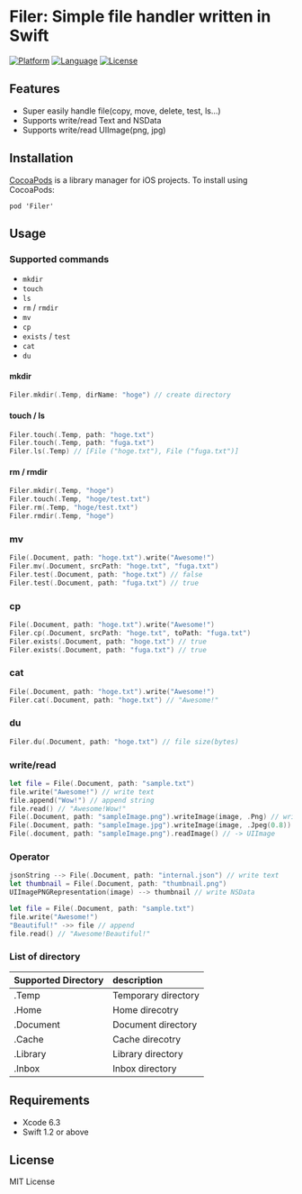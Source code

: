 Filer: Simple file handler written in Swift
======================================

[![Platform](http://img.shields.io/badge/platform-ios-blue.svg?style=flat
)](https://developer.apple.com/iphone/index.action)
[![Language](http://img.shields.io/badge/language-swift-brightgreen.svg?style=flat
)](https://developer.apple.com/swift)
[![License](http://img.shields.io/badge/license-MIT-lightgrey.svg?style=flat
)](http://mit-license.org)

## Features
- Super easily handle file(copy, move, delete, test, ls...)
- Supports write/read Text and NSData
- Supports write/read UIImage(png, jpg)

## Installation
[CocoaPods](http://cocoapods.org) is a library manager for iOS projects. To install using CocoaPods:
```
pod 'Filer'
```
## Usage

### Supported commands
- `mkdir`
- `touch`
- `ls`
- `rm` / `rmdir`
- `mv`
- `cp`
- `exists` / `test`
- `cat`
- `du`

#### mkdir
```swift
Filer.mkdir(.Temp, dirName: "hoge") // create directory
```

#### touch / ls
```swift
Filer.touch(.Temp, path: "hoge.txt")
Filer.touch(.Temp, path: "fuga.txt")
Filer.ls(.Temp) // [File ("hoge.txt"), File ("fuga.txt")]
```

#### rm / rmdir
```swift
Filer.mkdir(.Temp, "hoge")
Filer.touch(.Temp, "hoge/test.txt")
Filer.rm(.Temp, "hoge/test.txt")
Filer.rmdir(.Temp, "hoge")
```

### mv
```swift
File(.Document, path: "hoge.txt").write("Awesome!")
Filer.mv(.Document, srcPath: "hoge.txt", "fuga.txt")
Filer.test(.Document, path: "hoge.txt") // false
Filer.test(.Document, path: "fuga.txt") // true
```

### cp
```swift
File(.Document, path: "hoge.txt").write("Awesome!")
Filer.cp(.Document, srcPath: "hoge.txt", toPath: "fuga.txt")
Filer.exists(.Document, path: "hoge.txt") // true
Filer.exists(.Document, path: "fuga.txt") // true
```

### cat
```swift
File(.Document, path: "hoge.txt").write("Awesome!")
Filer.cat(.Document, path: "hoge.txt") // "Awesome!"
```

### du
``` swift
Filer.du(.Document, path: "hoge.txt") // file size(bytes)
```

### write/read
```swift
let file = File(.Document, path: "sample.txt")
file.write("Awesome!") // write text
file.append("Wow!") // append string
file.read() // "Awesome!Wow!"
File(.Document, path: "sampleImage.png").writeImage(image, .Png) // write png
File(.Document, path: "sampleImage.jpg").writeImage(image, .Jpeg(0.8)) // write jpeg(quality: 0~1.0)
File(.document, path: "sampleImage.png").readImage() // -> UIImage
```

### Operator
```swift
jsonString --> File(.Document, path: "internal.json") // write text
let thumbnail = File(.Document, path: "thumbnail.png")
UIImagePNGRepresentation(image) --> thumbnail // write NSData

let file = File(.Document, path: "sample.txt")
file.write("Awesome!")
"Beautiful!" ->> file // append
file.read() // "Awesome!Beautiful!"
```

### List of directory
| Supported Directory | description       |
|---------------------|:------------------|
|.Temp                |Temporary directory|
|.Home                |Home direcotry     |
|.Document            |Document directory |
|.Cache               |Cache direcotry    |
|.Library             |Library directory  |
|.Inbox               |Inbox directory    |

## Requirements
- Xcode 6.3
- Swift 1.2 or above

## License
MIT License
